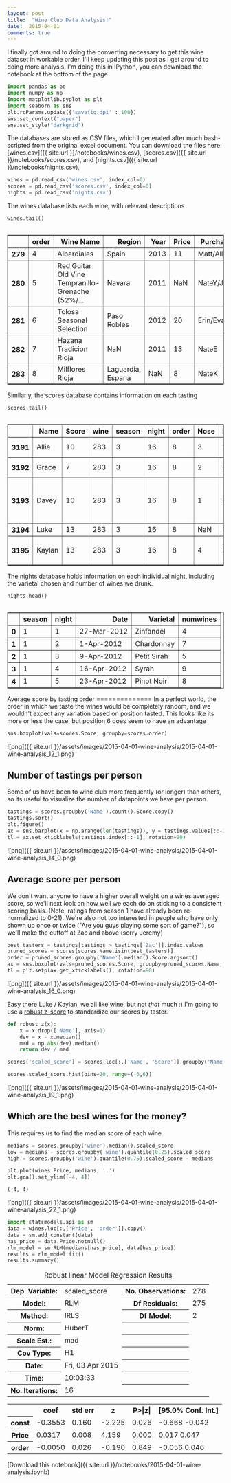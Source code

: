 ```yaml
---
layout: post 
title:  "Wine Club Data Analysis!" 
date:  2015-04-01 
comments: true
---
```

I finally got around to doing the converting necessary to get this wine dataset in workable order. I'll keep updating this post as I get around to doing more analysis. I'm doing this in IPython, you can download the notebook at the bottom of the page.

```python
import pandas as pd
import numpy as np
import matplotlib.pyplot as plt
import seaborn as sns
plt.rcParams.update({'savefig.dpi' : 100})
sns.set_context("paper")
sns.set_style("darkgrid")
```

The databases are stored as CSV files, which I generated after much bash-scripted from the original excel document. You can download the files here: [wines.csv]({{ site.url }}/notebooks/wines.csv), [scores.csv]({{ site.url }}/notebooks/scores.csv), and [nights.csv]({{ site.url }}/notebooks/nights.csv),

```python
wines = pd.read_csv('wines.csv', index_col=0)
scores = pd.read_csv('scores.csv', index_col=0)
nights = pd.read_csv('nights.csv')
```

The wines database lists each wine, with relevant descriptions

```python
wines.tail()
```
<div style="max-height:1000px;max-width:1500px;overflow:auto;">
<table border="1" class="table-condensed table-striped">
  <thead>
    <tr style="text-align: right;">
      <th></th>
      <th>order</th>
      <th>Wine Name</th>
      <th>Region</th>
      <th>Year</th>
      <th>Price</th>
      <th>Purchaser</th>
      <th>season</th>
      <th>night</th>
    </tr>
  </thead>
  <tbody>
    <tr>
      <th>279</th>
      <td> 4</td>
      <td>                                       Albardiales</td>
      <td>             Spain</td>
      <td> 2013</td>
      <td> 11</td>
      <td> Matt/Allie</td>
      <td> 3</td>
      <td> 16</td>
    </tr>
    <tr>
      <th>280</th>
      <td> 5</td>
      <td> Red Guitar Old Vine Tempranillo-Grenache (52%/...</td>
      <td>            Navara</td>
      <td> 2011</td>
      <td>NaN</td>
      <td> NateY/Jack</td>
      <td> 3</td>
      <td> 16</td>
    </tr>
    <tr>
      <th>281</th>
      <td> 6</td>
      <td>                         Tolosa Seasonal Selection</td>
      <td>       Paso Robles</td>
      <td> 2012</td>
      <td> 20</td>
      <td>  Erin/Evan</td>
      <td> 3</td>
      <td> 16</td>
    </tr>
    <tr>
      <th>282</th>
      <td> 7</td>
      <td>                            Hazana Tradicion Rioja</td>
      <td>               NaN</td>
      <td> 2011</td>
      <td> 13</td>
      <td>      NateE</td>
      <td> 3</td>
      <td> 16</td>
    </tr>
    <tr>
      <th>283</th>
      <td> 8</td>
      <td>                                   Milflores Rioja</td>
      <td> Laguardia, Espana</td>
      <td>  NaN</td>
      <td>  8</td>
      <td>      NateK</td>
      <td> 3</td>
      <td> 16</td>
    </tr>
  </tbody>
</table>
</div>
Similarly, the scores database contains information on each tasting

```python
scores.tail()
```
<div style="max-height:1000px;max-width:1500px;overflow:auto;">
<table border="1" class="table-condensed table-striped">
  <thead>
    <tr style="text-align: right;">
      <th></th>
      <th>Name</th>
      <th>Score</th>
      <th>wine</th>
      <th>season</th>
      <th>night</th>
      <th>order</th>
      <th>Nose</th>
      <th>Flavor</th>
      <th>Finish</th>
      <th>Overall</th>
      <th>Comments</th>
    </tr>
  </thead>
  <tbody>
    <tr>
      <th>3191</th>
      <td>  Allie</td>
      <td> 10</td>
      <td> 283</td>
      <td> 3</td>
      <td> 16</td>
      <td> 8</td>
      <td>  3</td>
      <td>  2</td>
      <td>  2</td>
      <td>  3</td>
      <td>                            floral, tannic, hot</td>
    </tr>
    <tr>
      <th>3192</th>
      <td>  Grace</td>
      <td>  7</td>
      <td> 283</td>
      <td> 3</td>
      <td> 16</td>
      <td> 8</td>
      <td>  2</td>
      <td>  2</td>
      <td>  1</td>
      <td>  2</td>
      <td>                                   burns, harsh</td>
    </tr>
    <tr>
      <th>3193</th>
      <td>  Davey</td>
      <td> 10</td>
      <td> 283</td>
      <td> 3</td>
      <td> 16</td>
      <td> 8</td>
      <td>  1</td>
      <td>  2</td>
      <td>  2</td>
      <td>  5</td>
      <td> tinge to it around the edges; strawberry muted</td>
    </tr>
    <tr>
      <th>3194</th>
      <td>   Luke</td>
      <td> 13</td>
      <td> 283</td>
      <td> 3</td>
      <td> 16</td>
      <td> 8</td>
      <td>NaN</td>
      <td>NaN</td>
      <td>NaN</td>
      <td>NaN</td>
      <td>                                            NaN</td>
    </tr>
    <tr>
      <th>3195</th>
      <td> Kaylan</td>
      <td> 13</td>
      <td> 283</td>
      <td> 3</td>
      <td> 16</td>
      <td> 8</td>
      <td>  4</td>
      <td>  2</td>
      <td>  2</td>
      <td>  5</td>
      <td>                     fruity nose, bitter finish</td>
    </tr>
  </tbody>
</table>
</div>
The nights database holds information on each individual night, including the varietal chosen and number of wines we drunk.

```python
nights.head()
```
<div style="max-height:1000px;max-width:1500px;overflow:auto;">
<table border="1" class="table-condensed table-striped">
  <thead>
    <tr style="text-align: right;">
      <th></th>
      <th>season</th>
      <th>night</th>
      <th>Date</th>
      <th>Varietal</th>
      <th>numwines</th>
    </tr>
  </thead>
  <tbody>
    <tr>
      <th>0</th>
      <td> 1</td>
      <td> 1</td>
      <td> 27-Mar-2012</td>
      <td>   Zinfandel</td>
      <td> 4</td>
    </tr>
    <tr>
      <th>1</th>
      <td> 1</td>
      <td> 2</td>
      <td>  1-Apr-2012</td>
      <td>  Chardonnay</td>
      <td> 7</td>
    </tr>
    <tr>
      <th>2</th>
      <td> 1</td>
      <td> 3</td>
      <td>  9-Apr-2012</td>
      <td> Petit Sirah</td>
      <td> 5</td>
    </tr>
    <tr>
      <th>3</th>
      <td> 1</td>
      <td> 4</td>
      <td> 16-Apr-2012</td>
      <td>       Syrah</td>
      <td> 9</td>
    </tr>
    <tr>
      <th>4</th>
      <td> 1</td>
      <td> 5</td>
      <td> 23-Apr-2012</td>
      <td>  Pinot Noir</td>
      <td> 8</td>
    </tr>
  </tbody>
</table>
</div>
Average score by tasting order
==============
In a perfect world, the order in which we taste the wines would be completely random, and we wouldn't expect any variation based on position tasted. This looks like its more or less the case, but position 6 does seem to have an advantage

```python
sns.boxplot(vals=scores.Score, groupby=scores.order)
```
![png]({{ site.url }}/assets/images/2015-04-01-wine-analysis/2015-04-01-wine-analysis_12_1.png)

## Number of tastings per person
Some of us have been to wine club more frequently (or longer) than others, so its useful to visualize the number of datapoints we have per person.

```python
tastings = scores.groupby('Name').count().Score.copy()
tastings.sort()
plt.figure()
ax = sns.barplot(x = np.arange(len(tastings)), y = tastings.values[::-1])
tl = ax.set_xticklabels(tastings.index[::-1], rotation=90)
```
![png]({{ site.url }}/assets/images/2015-04-01-wine-analysis/2015-04-01-wine-analysis_14_0.png)

## Average score per person
We don't want anyone to have a higher overall weight on a wines averaged score, so we'll next look on how well we each do on sticking to a consistent scoring basis. (Note, ratings from season 1 have already been re-normalized to 0-21). We're also not too interested in people who have only shown up once or twice ("Are you guys playing some sort of game?"), so we'll make the cuttoff at Zac and above (sorry Jeremy)

```python
best_tasters = tastings[tastings > tastings['Zac']].index.values
pruned_scores = scores[scores.Name.isin(best_tasters)]
order = pruned_scores.groupby('Name').median().Score.argsort()
ax = sns.boxplot(vals=pruned_scores.Score, groupby=pruned_scores.Name, order=order.index[order.values])
tl = plt.setp(ax.get_xticklabels(), rotation=90)
```
![png]({{ site.url }}/assets/images/2015-04-01-wine-analysis/2015-04-01-wine-analysis_16_0.png)

Easy there Luke / Kaylan, we all like wine, but not _that_ much :)
I'm going to use a [robust z-score](http://www.ncbi.nlm.nih.gov/pmc/articles/PMC2789971/) to standardize our scores by taster.

```python
def robust_z(x):
    x = x.drop(['Name'], axis=1)
    dev = x - x.median()
    mad = np.abs(dev).median()
    return dev / mad

scores['scaled_score'] = scores.loc[:,['Name', 'Score']].groupby('Name').apply(robust_z)
```


```python
scores.scaled_score.hist(bins=20, range=(-6,6))
```
![png]({{ site.url }}/assets/images/2015-04-01-wine-analysis/2015-04-01-wine-analysis_19_1.png)

## Which are the best wines for the money?
This requires us to find the median score of each wine

```python
medians = scores.groupby('wine').median().scaled_score
low = medians - scores.groupby('wine').quantile(0.25).scaled_score
high = scores.groupby('wine').quantile(0.75).scaled_score - medians
```


```python
plt.plot(wines.Price, medians, '.')
plt.gca().set_ylim([-4, 4])
```

```
(-4, 4)
```
![png]({{ site.url }}/assets/images/2015-04-01-wine-analysis/2015-04-01-wine-analysis_22_1.png)


```python
import statsmodels.api as sm
data = wines.loc[:,['Price', 'order']].copy()
data = sm.add_constant(data)
has_price = data.Price.notnull()
rlm_model = sm.RLM(medians[has_price], data[has_price])
results = rlm_model.fit()
results.summary()
```
<table class="table-condensed table-striped">
<caption>Robust linear Model Regression Results</caption>
<tr>
  <th>Dep. Variable:</th>    <td>scaled_score</td>   <th>  No. Observations:  </th> <td>   278</td>
</tr>
<tr>
  <th>Model:</th>                 <td>RLM</td>       <th>  Df Residuals:      </th> <td>   275</td>
</tr>
<tr>
  <th>Method:</th>               <td>IRLS</td>       <th>  Df Model:          </th> <td>     2</td>
</tr>
<tr>
  <th>Norm:</th>                <td>HuberT</td>      <th>                     </th>    <td> </td>  
</tr>
<tr>
  <th>Scale Est.:</th>            <td>mad</td>       <th>                     </th>    <td> </td>  
</tr>
<tr>
  <th>Cov Type:</th>              <td>H1</td>        <th>                     </th>    <td> </td>  
</tr>
<tr>
  <th>Date:</th>           <td>Fri, 03 Apr 2015</td> <th>                     </th>    <td> </td>  
</tr>
<tr>
  <th>Time:</th>               <td>10:03:33</td>     <th>                     </th>    <td> </td>  
</tr>
<tr>
  <th>No. Iterations:</th>        <td>16</td>        <th>                     </th>    <td> </td>  
</tr>
</table>
<table class="table-condensed table-striped">
<tr>
    <td></td>       <th>coef</th>     <th>std err</th>      <th>z</th>      <th>P>|z|</th> <th>[95.0% Conf. Int.]</th> 
</tr>
<tr>
  <th>const</th> <td>   -0.3553</td> <td>    0.160</td> <td>   -2.225</td> <td> 0.026</td> <td>   -0.668    -0.042</td>
</tr>
<tr>
  <th>Price</th> <td>    0.0317</td> <td>    0.008</td> <td>    4.159</td> <td> 0.000</td> <td>    0.017     0.047</td>
</tr>
<tr>
  <th>order</th> <td>   -0.0050</td> <td>    0.026</td> <td>   -0.190</td> <td> 0.849</td> <td>   -0.056     0.046</td>
</tr>
</table>
[Download this notebook]({{ site.url }}/notebooks/2015-04-01-wine-analysis.ipynb)
